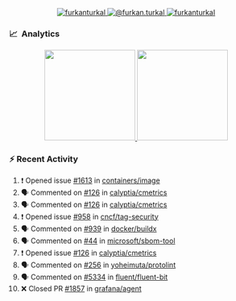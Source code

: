 <p align="center">
  <a href="https://linkedin.com/in/furkanturkal" target="blank">
    <img src="https://img.shields.io/badge/linkedin-%230077B5.svg?&style=for-the-badge&logo=linkedin&logoColor=white" alt="furkanturkal" />
  </a>
  <a href="https://medium.com/@furkan.turkal" target="blank">
    <img src="https://img.shields.io/badge/medium-%2312100E.svg?&style=for-the-badge&logo=medium&logoColor=white" alt="@furkan.turkal" />
  </a>
  <a href="https://twitter.com/furkanturkaI" target="blank">
    <img src="https://img.shields.io/badge/Twitter-1DA1F2?style=for-the-badge&logo=twitter&logoColor=white" alt="furkanturkaI" />
  </a>
</p>

### 📈 &nbsp;Analytics

<p align="center">
  <a href="https://coderstats.net/github/#Dentrax">
    <img height="180em" src="https://github-readme-stats-eight-theta.vercel.app/api?username=Dentrax&show_icons=true&theme=algolia&include_all_commits=true&count_private=true&line_height=26"/>
    <img height="180em" src="https://github-readme-stats-eight-theta.vercel.app/api/top-langs/?username=Dentrax&layout=compact&langs_count=8&theme=algolia&line_height=26"/>
  </a>
</p>

### :zap: Recent Activity

<!--START_SECTION:activity-->
1. ❗️ Opened issue [#1613](https://github.com/containers/image/issues/1613) in [containers/image](https://github.com/containers/image)
2. 🗣 Commented on [#126](https://github.com/calyptia/cmetrics/issues/126) in [calyptia/cmetrics](https://github.com/calyptia/cmetrics)
3. 🗣 Commented on [#126](https://github.com/calyptia/cmetrics/issues/126) in [calyptia/cmetrics](https://github.com/calyptia/cmetrics)
4. ❗️ Opened issue [#958](https://github.com/cncf/tag-security/issues/958) in [cncf/tag-security](https://github.com/cncf/tag-security)
5. 🗣 Commented on [#939](https://github.com/docker/buildx/issues/939) in [docker/buildx](https://github.com/docker/buildx)
6. 🗣 Commented on [#44](https://github.com/microsoft/sbom-tool/issues/44) in [microsoft/sbom-tool](https://github.com/microsoft/sbom-tool)
7. ❗️ Opened issue [#126](https://github.com/calyptia/cmetrics/issues/126) in [calyptia/cmetrics](https://github.com/calyptia/cmetrics)
8. 🗣 Commented on [#256](https://github.com/yoheimuta/protolint/issues/256) in [yoheimuta/protolint](https://github.com/yoheimuta/protolint)
9. 🗣 Commented on [#5334](https://github.com/fluent/fluent-bit/issues/5334) in [fluent/fluent-bit](https://github.com/fluent/fluent-bit)
10. ❌ Closed PR [#1857](https://github.com/grafana/agent/pull/1857) in [grafana/agent](https://github.com/grafana/agent)
<!--END_SECTION:activity-->
